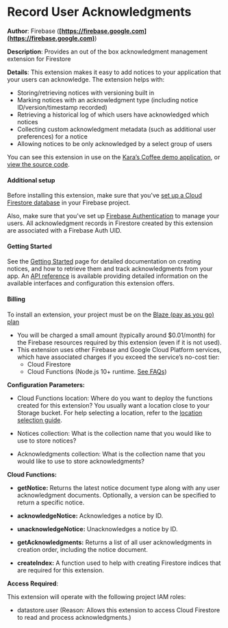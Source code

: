 # Record User Acknowledgments

**Author**: Firebase (**[https://firebase.google.com](https://firebase.google.com)**)

**Description**: Provides an out of the box acknowledgment management extension for Firestore

**Details**: This extension makes it easy to add notices to your application that your users can acknowledge. The extension helps with:

- Storing/retrieving notices with versioning built in
- Marking notices with an acknowledgment type (including notice ID/version/timestamp recorded)
- Retrieving a historical log of which users have acknowledged which notices
- Collecting custom acknowledgment metadata (such as additional user preferences) for a notice
- Allowing notices to be only acknowledged by a select group of users

You can see this extension in use on the [Kara’s Coffee demo application](https://karas-coffee.web.app/), or [view the source code](https://github.com/FirebaseExtended/karas-coffee).

#### Additional setup

Before installing this extension, make sure that you've [set up a Cloud Firestore database](https://firebase.google.com/docs/firestore/quickstart) in your Firebase project.

Also, make sure that you've set up [Firebase Authentication](https://firebase.google.com/docs/auth) to manage your users. All acknowledgment records in Firestore created by this extension are associated with a Firebase Auth UID.

#### Getting Started

See the [Getting Started](https://extensions.invertase.dev/record-user-acknowledgments) page for detailed documentation on creating notices, and how to retrieve them and track acknowledgments from your app. An [API reference](https://extensions.invertase.dev/record-user-acknowledgments/reference) is available providing detailed information on the available interfaces and configuration this extension offers.

#### Billing

To install an extension, your project must be on the [Blaze (pay as you go) plan](https://firebase.google.com/pricing)

- You will be charged a small amount (typically around $0.01/month) for the Firebase resources required by this extension (even if it is not used).
- This extension uses other Firebase and Google Cloud Platform services, which have associated charges if you exceed the service’s no-cost tier:
  - Cloud Firestore
  - Cloud Functions (Node.js 10+ runtime. [See FAQs](https://firebase.google.com/support/faq#extensions-pricing))

**Configuration Parameters:**

- Cloud Functions location: Where do you want to deploy the functions created for this extension? You usually want a location close to your Storage bucket. For help selecting a location, refer to the [location selection guide](https://firebase.google.com/docs/functions/locations).

- Notices collection: What is the collection name that you would like to use to store notices?

- Acknowledgments collection: What is the collection name that you would like to use to store acknowledgments?

**Cloud Functions:**

- **getNotice:** Returns the latest notice document type along with any user acknowledgment documents. Optionally, a version can be specified to return a specific notice.

- **acknowledgeNotice:** Acknowledges a notice by ID.

- **unacknowledgeNotice:** Unacknowledges a notice by ID.

- **getAcknowledgments:** Returns a list of all user acknowledgments in creation order, including the notice document.

- **createIndex:** A function used to help with creating Firestore indices that are required for this extension.

**Access Required**:

This extension will operate with the following project IAM roles:

- datastore.user (Reason: Allows this extension to access Cloud Firestore to read and process acknowledgments.)
